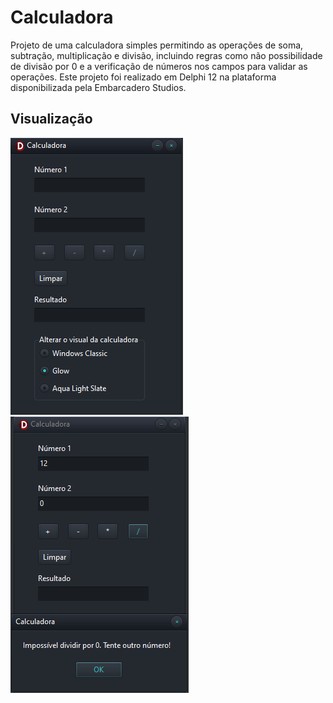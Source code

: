 # Calculadora
Projeto de uma calculadora simples permitindo as operações de soma, subtração, multiplicação e divisão, incluindo regras como não possibilidade de divisão por 0 e a verificação de números nos campos para validar as operações. Este projeto foi realizado em Delphi 12 na plataforma disponibilizada pela Embarcadero Studios. 

## Visualização
<div>
  <img src="calculadora.png" alt="Imagem 1">
  <img src="calculadora1.png" alt="Imagem divisão por 0">
</div>
